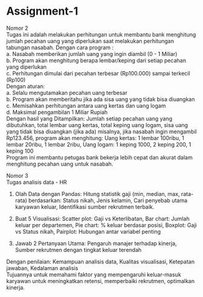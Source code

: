 # **Assignment-1** <br>
 Nomor 2 <br> Tugas ini adalah melakukan perhitungan untuk membantu bank menghitung jumlah pecahan uang yang diperlukan saat melakukan perhitungan tabungan nasabah. Dengan cara program : <br>
 a. Nasabah memberikan jumlah uang yang ingin diambil (0 - 1 Miliar) <br>
 b. Program akan menghitung berapa lembar/keping dari setiap pecahan yang diperlukan <br>
 c. Perhitungan dimulai dari pecahan terbesar (Rp100.000) sampai terkecil (Rp100) <br>
 Dengan aturan: <br>
 a. Selalu mengutamakan pecahan uang terbesar<br>
 b. Program akan memberitahu jika ada sisa uang yang tidak bisa diuangkan<br>
 c. Memisahkan perhitungan antara uang kertas dan uang logam<br>
 d. Maksimal pengambilan 1 Miliar Rupiah<br>
 Dengan hasil yang Ditampilkan: Jumlah setiap pecahan uang yang dibutuhkan, total lembar uang kertas, total keping uang logam, sisa uang yang tidak bisa diuangkan (jika ada) misalnya, jika nasabah ingin mengambil Rp123.456, program akan menghitung: Uang kertas: 1 lembar 100ribu, 1 lembar 20ribu, 1 lembar 2ribu, Uang logam: 1 keping 1000, 2 keping 200, 1 keping 100<br>
Program ini membantu petugas bank bekerja lebih cepat dan akurat dalam menghitung pecahan uang untuk nasabah.

Nomor 3 <br>
Tugas analisis data - HR <br>
1. Olah Data dengan Pandas: Hitung statistik gaji (min, median, max, rata-rata) berdasarkan: Status nikah, Jenis kelamin, Cari penyebab utama karyawan keluar, Identifikasi sumber rekrutmen terbaik.

2. Buat 5 Visualisasi: Scatter plot: Gaji vs Keterlibatan, Bar chart: Jumlah keluar per departemen, Pie chart: % keluar berdasar posisi, Boxplot: Gaji vs Status nikah, Pairplot: Hubungan antar variabel penting

3. Jawab 2 Pertanyaan Utama: Pengaruh manajer terhadap kinerja, Sumber rekrutmen dengan tingkat keluar terendah

Dengan penilaian: Kemampuan analisis data, Kualitas visualisasi, Ketepatan jawaban, Kedalaman analisis<br>
Tujuannya untuk memahami faktor yang mempengaruhi keluar-masuk karyawan untuk meningkatkan retensi, memperbaiki rekrutmen, optimalkan kinerja.
